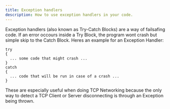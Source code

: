 ```yaml
---
title: Exception handlers
description: How to use exception handlers in your code.
---
```


Exception handlers (also known as Try-Catch Blocks) are a way of failsafing code. If an error occours inside a Try Block, the program wont crash but simple skip to the Catch Block.
Heres an example for an Exception Handler:

```
try
{
  ... some code that might crash ...
}
catch
{
  ... code that will be run in case of a crash ...
}
```

These are especially useful when doing TCP Networking because the only way to detect a TCP Client or Server disconnecting is through an Exception being thrown.